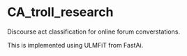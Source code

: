 # CA_troll_research
Discourse act classification for online forum converstations.

This is implemented using ULMFiT from FastAi.
